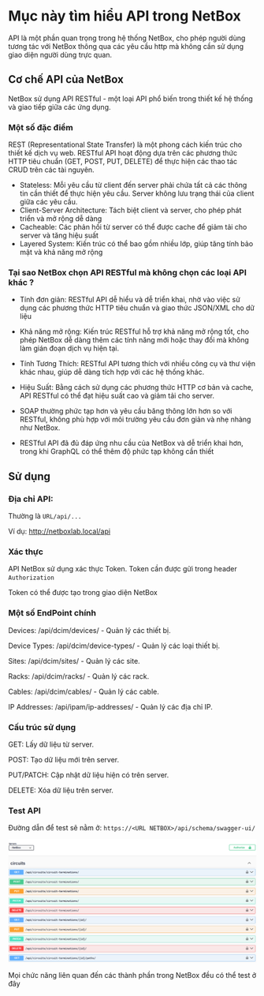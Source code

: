 # Mục này tìm hiểu API trong NetBox
API là một phần quan trọng trong hệ thống NetBox, cho phép người dùng tương tác với NetBox thông qua các yêu cầu http mà không cần sử dụng giao diện người dùng trực quan. 
## Cơ chế API của NetBox
NetBox sử dụng API RESTful - một loại API phổ biến trong thiết kế hệ thống và giao tiếp giữa các ứng dụng. 
### Một số đặc điểm
REST (Representational State Transfer) là một phong cách kiến trúc cho thiết kế dịch vụ web. RESTful API hoạt động dựa trên các phương thức HTTP tiêu chuẩn (GET, POST, PUT, DELETE) để thực hiện các thao tác CRUD trên các tài nguyên.

- Stateless: Mỗi yêu cầu từ client đến server phải chứa tất cả các thông tin cần thiết để thực hiện yêu cầu. Server không lưu trạng thái của client giữa các yêu cầu.
- Client-Server Architecture: Tách biệt client và server, cho phép phát triển và mở rộng dễ dàng
- Cacheable: Các phản hồi từ server có thể được cache để giảm tải cho server và tăng hiệu suất
- Layered System: Kiến trúc có thể bao gồm nhiều lớp, giúp tăng tính bảo mật và khả năng mở rộng

### Tại sao NetBox chọn API RESTful mà không chọn các loại API khác ?
- Tính đơn giản: RESTful API dễ hiểu và dễ triển khai, nhờ vào việc sử dụng các phương thức HTTP tiêu chuẩn và giao thức JSON/XML cho dữ liệu
- Khả năng mở rộng: Kiến trúc RESTful hỗ trợ khả năng mở rộng tốt, cho phép NetBox dễ dàng thêm các tính năng mới hoặc thay đổi mà không làm gián đoạn dịch vụ hiện tại.
- Tính Tương Thích: RESTful API tương thích với nhiều công cụ và thư viện khác nhau, giúp dễ dàng tích hợp với các hệ thống khác.
- Hiệu Suất: Bằng cách sử dụng các phương thức HTTP cơ bản và cache, API RESTful có thể đạt hiệu suất cao và giảm tải cho server.

- SOAP thường phức tạp hơn và yêu cầu băng thông lớn hơn so với RESTful, không phù hợp với môi trường yêu cầu đơn giản và nhẹ nhàng như NetBox.
-  RESTful API đã đủ đáp ứng nhu cầu của NetBox và dễ triển khai hơn, trong khi GraphQL có thể thêm độ phức tạp không cần thiết


## Sử dụng
### Địa chỉ API: 
Thường là `URL/api/...` 

Ví dụ: http://netboxlab.local/api
### Xác thực 
API NetBox sử dụng xác thực Token. Token cần được gửi trong header `Authorization`

Token có thể được tạo trong giao diện NetBox

### Một số EndPoint chính
Devices: /api/dcim/devices/ - Quản lý các thiết bị.

Device Types: /api/dcim/device-types/ - Quản lý các loại thiết bị.

Sites: /api/dcim/sites/ - Quản lý các site.

Racks: /api/dcim/racks/ - Quản lý các rack.

Cables: /api/dcim/cables/ - Quản lý các cable.

IP Addresses: /api/ipam/ip-addresses/ - Quản lý các địa chỉ IP.

### Cấu trúc sử dụng
GET: Lấy dữ liệu từ server.

POST: Tạo dữ liệu mới trên server.

PUT/PATCH: Cập nhật dữ liệu hiện có trên server.

DELETE: Xóa dữ liệu trên server.

### Test API
Đường dẫn để test sẽ nằm ở: `https://<URL NETBOX>/api/schema/swagger-ui/`

![](/Anh/Screenshot_898.png)

Mọi chức năng liên quan đến các thành phần trong NetBox đều có thể test ở đây

